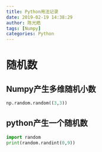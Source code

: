 ```yaml
---
title: Python用法记录
date: 2019-02-19 14:38:29
author: 陈光皓
tags: [Numpy]
categories: Python
---
```

<!--more-->
# 随机数

## Numpy产生多维随机小数

```python
np.random.random((3,3))
```

## python产生一个随机数

```python
import random
print(random.randint(0,9))
```



